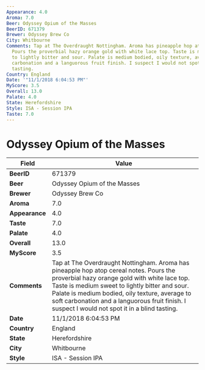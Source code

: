 ```yaml
---
Appearance: 4.0
Aroma: 7.0
Beer: Odyssey Opium of the Masses
BeerID: 671379
Brewer: Odyssey Brew Co
City: Whitbourne
Comments: Tap at The Overdraught Nottingham. Aroma has pineapple hop atop cereal notes.
  Pours the proverbial hazy orange gold with white lace top. Taste is medium sweet
  to lightly bitter and sour. Palate is medium bodied, oily texture, average to soft
  carbonation and a languorous fruit finish. I suspect I would not spot it in a blind
  tasting.
Country: England
Date: '"11/1/2018 6:04:53 PM"'
MyScore: 3.5
Overall: 13.0
Palate: 4.0
State: Herefordshire
Style: ISA - Session IPA
Taste: 7.0
---
```


# Odyssey Opium of the Masses

| Field         | Value |
|---------------|-------|
| **BeerID** | 671379 |
| **Beer** | Odyssey Opium of the Masses |
| **Brewer** | Odyssey Brew Co |
| **Aroma** | 7.0 |
| **Appearance** | 4.0 |
| **Taste** | 7.0 |
| **Palate** | 4.0 |
| **Overall** | 13.0 |
| **MyScore** | 3.5 |
| **Comments** | Tap at The Overdraught Nottingham. Aroma has pineapple hop atop cereal notes. Pours the proverbial hazy orange gold with white lace top. Taste is medium sweet to lightly bitter and sour. Palate is medium bodied, oily texture, average to soft carbonation and a languorous fruit finish. I suspect I would not spot it in a blind tasting. |
| **Date** | 11/1/2018 6:04:53 PM |
| **Country** | England |
| **State** | Herefordshire |
| **City** | Whitbourne |
| **Style** | ISA - Session IPA |
